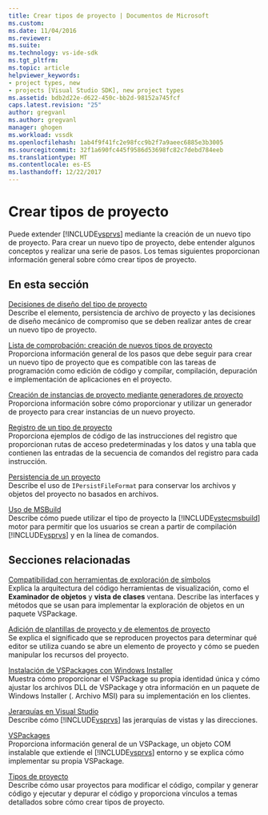 ```yaml
---
title: Crear tipos de proyecto | Documentos de Microsoft
ms.custom: 
ms.date: 11/04/2016
ms.reviewer: 
ms.suite: 
ms.technology: vs-ide-sdk
ms.tgt_pltfrm: 
ms.topic: article
helpviewer_keywords:
- project types, new
- projects [Visual Studio SDK], new project types
ms.assetid: bdb2d22e-d622-450c-bb2d-98152a745fcf
caps.latest.revision: "25"
author: gregvanl
ms.author: gregvanl
manager: ghogen
ms.workload: vssdk
ms.openlocfilehash: 1ab4f9f41fc2e98fcc9b2f7a9aeec6885e3b3005
ms.sourcegitcommit: 32f1a690fc445f9586d53698fc82c7debd784eeb
ms.translationtype: MT
ms.contentlocale: es-ES
ms.lasthandoff: 12/22/2017
---
```

# <a name="creating-project-types"></a>Crear tipos de proyecto
Puede extender [!INCLUDE[vsprvs](../../code-quality/includes/vsprvs_md.md)] mediante la creación de un nuevo tipo de proyecto. Para crear un nuevo tipo de proyecto, debe entender algunos conceptos y realizar una serie de pasos. Los temas siguientes proporcionan información general sobre cómo crear tipos de proyecto.  
  
## <a name="in-this-section"></a>En esta sección  
 [Decisiones de diseño del tipo de proyecto](../../extensibility/internals/project-type-design-decisions.md)  
 Describe el elemento, persistencia de archivo de proyecto y las decisiones de diseño mecánico de compromiso que se deben realizar antes de crear un nuevo tipo de proyecto.  
  
 [Lista de comprobación: creación de nuevos tipos de proyecto](../../extensibility/internals/checklist-creating-new-project-types.md)  
 Proporciona información general de los pasos que debe seguir para crear un nuevo tipo de proyecto que es compatible con las tareas de programación como edición de código y compilar, compilación, depuración e implementación de aplicaciones en el proyecto.  
  
 [Creación de instancias de proyecto mediante generadores de proyecto](../../extensibility/internals/creating-project-instances-by-using-project-factories.md)  
 Proporciona información sobre cómo proporcionar y utilizar un generador de proyecto para crear instancias de un nuevo proyecto.  
  
 [Registro de un tipo de proyecto](../../extensibility/internals/registering-a-project-type.md)  
 Proporciona ejemplos de código de las instrucciones del registro que proporcionan rutas de acceso predeterminadas y los datos y una tabla que contienen las entradas de la secuencia de comandos del registro para cada instrucción.  
  
 [Persistencia de un proyecto](../../extensibility/internals/project-persistence.md)  
 Describe el uso de `IPersistFileFormat` para conservar los archivos y objetos del proyecto no basados en archivos.  
  
 [Uso de MSBuild](../../extensibility/internals/using-msbuild.md)  
 Describe cómo puede utilizar el tipo de proyecto la [!INCLUDE[vstecmsbuild](../../extensibility/internals/includes/vstecmsbuild_md.md)] motor para permitir que los usuarios se crean a partir de compilación [!INCLUDE[vsprvs](../../code-quality/includes/vsprvs_md.md)] y en la línea de comandos.  
  
## <a name="related-sections"></a>Secciones relacionadas  
 [Compatibilidad con herramientas de exploración de símbolos](../../extensibility/internals/supporting-symbol-browsing-tools.md)  
 Explica la arquitectura del código herramientas de visualización, como el **Examinador de objetos** y **vista de clases** ventana. Describe las interfaces y métodos que se usan para implementar la exploración de objetos en un paquete VSPackage.  
  
 [Adición de plantillas de proyecto y de elementos de proyecto](../../extensibility/internals/adding-project-and-project-item-templates.md)  
 Se explica el significado que se reproducen proyectos para determinar qué editor se utiliza cuando se abre un elemento de proyecto y cómo se pueden manipular los recursos del proyecto.  
  
 [Instalación de VSPackages con Windows Installer](../../extensibility/internals/installing-vspackages-with-windows-installer.md)  
 Muestra cómo proporcionar el VSPackage su propia identidad única y cómo ajustar los archivos DLL de VSPackage y otra información en un paquete de Windows Installer (. Archivo MSI) para su implementación en los clientes.  
  
 [Jerarquías en Visual Studio](../../extensibility/internals/hierarchies-in-visual-studio.md)  
 Describe cómo [!INCLUDE[vsprvs](../../code-quality/includes/vsprvs_md.md)] las jerarquías de vistas y las direcciones.  
  
 [VSPackages](../../extensibility/internals/vspackages.md)  
 Proporciona información general de un VSPackage, un objeto COM instalable que extiende el [!INCLUDE[vsprvs](../../code-quality/includes/vsprvs_md.md)] entorno y se explica cómo implementar su propia VSPackage.  
  
 [Tipos de proyecto](../../extensibility/internals/project-types.md)  
 Describe cómo usar proyectos para modificar el código, compilar y generar código y ejecutar y depurar el código y proporciona vínculos a temas detallados sobre cómo crear tipos de proyecto.